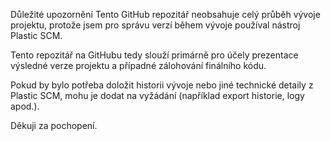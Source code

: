 Důležité upozornění
Tento GitHub repozitář neobsahuje celý průběh vývoje projektu, protože jsem pro správu verzí během vývoje používal nástroj Plastic SCM.

Tento repozitář na GitHubu tedy slouží primárně pro účely prezentace výsledné verze projektu a případné zálohování finálního kódu.

Pokud by bylo potřeba doložit historii vývoje nebo jiné technické detaily z Plastic SCM, mohu je dodat na vyžádání (například export historie, logy apod.).

Děkuji za pochopení.
